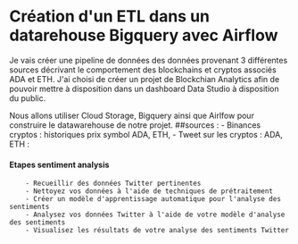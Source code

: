 # Création d'un ETL dans un datarehouse Bigquery avec Airflow

Je vais créer une pipeline de données des données provenant 3 différentes sources décrivant le comportement des blockchains et cryptos associés ADA et ETH.
J'ai choisi de créer un projet de Blockchian Analytics afin de pouvoir mettre à disposition dans un dashboard Data Studio à disposition du public. 

Nous allons utiliser Cloud Storage, Bigquery ainsi que Airlfow pour construire le datawarehouse de notre projet.
##sources :
    - Binances cryptos : historiques prix symbol ADA, ETH,
    - Tweet sur les cryptos : ADA, ETH :
  
#### Etapes sentiment analysis
        - Recueillir des données Twitter pertinentes 
        - Nettoyez vos données à l'aide de techniques de prétraitement
        - Créer un modèle d'apprentissage automatique pour l'analyse des sentiments
        - Analysez vos données Twitter à l'aide de votre modèle d'analyse des sentiments
        - Visualisez les résultats de votre analyse des sentiments Twitter  